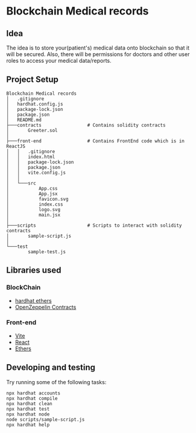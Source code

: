 # Blockchain Medical records

## Idea
The idea is to store your(patient's) medical data onto blockchain so that it will be secured. Also, there will be permissions for doctors and other user roles to access your medical data/reports.

## Project Setup

```
Blockchain Medical records
│   .gitignore
│   hardhat.config.js
│   package-lock.json
│   package.json
│   README.md
├───contracts                 # Contains solidity contracts
│       Greeter.sol
│
├───front-end                 # Contains FrontEnd code which is in ReactJS
│   │   .gitignore
│   │   index.html
│   │   package-lock.json
│   │   package.json
│   │   vite.config.js
│   │
│   └───src
│           App.css
│           App.jsx
│           favicon.svg
│           index.css
│           logo.svg
│           main.jsx
│
├───scripts                   # Scripts to interact with solidity contracts
│       sample-script.js
│
└───test
        sample-test.js
```

## Libraries used

### BlockChain

- [hardhat ethers](https://hardhat.org/)
- [OpenZeppelin Contracts](https://openzeppelin.com/contracts/)

### Front-end
- [Vite](https://vitejs.dev/)
- [React](https://reactjs.org/)
- [Ethers](https://ethers.org/)

## Developing and testing

Try running some of the following tasks:

```shell
npx hardhat accounts
npx hardhat compile
npx hardhat clean
npx hardhat test
npx hardhat node
node scripts/sample-script.js
npx hardhat help
```
